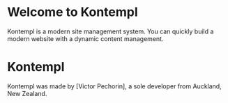 Welcome to Kontempl
========

Kontempl is a modern site management system. You can quickly build a modern website with a dynamic content management.


Kontempl
========

Kontempl was made by [Victor Pechorin], a sole developer from Auckland, New Zealand.
